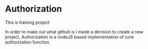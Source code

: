 # Authorization
This is training project

In order to make out what github is I made a decision to create a new project. Authorization is a nodeJS based implementation of core authorization function.
